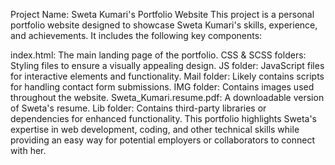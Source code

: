 Project Name: Sweta Kumari's Portfolio Website
This project is a personal portfolio website designed to showcase Sweta Kumari's skills, experience, and achievements. It includes the following key components:

index.html: The main landing page of the portfolio.
CSS & SCSS folders: Styling files to ensure a visually appealing design.
JS folder: JavaScript files for interactive elements and functionality.
Mail folder: Likely contains scripts for handling contact form submissions.
IMG folder: Contains images used throughout the website.
Sweta_Kumari.resume.pdf: A downloadable version of Sweta's resume.
Lib folder: Contains third-party libraries or dependencies for enhanced functionality.
This portfolio highlights Sweta's expertise in web development, coding, and other technical skills while providing an easy way for potential employers or collaborators to connect with her.
​​







